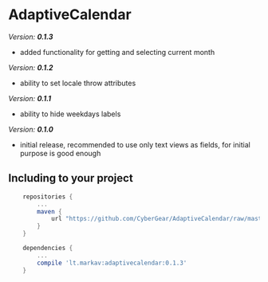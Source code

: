 # AdaptiveCalendar

*Version:* ***0.1.3***

 - added functionality for getting and selecting current month

*Version:* ***0.1.2***

 - ability to set locale throw attributes

*Version:* ***0.1.1***

 - ability to hide weekdays labels

*Version:* ***0.1.0***

 - initial release, recommended to use only text views as fields, for initial purpose is good enough

## Including to your project

```Groovy
    repositories {
        ...
        maven {
            url "https://github.com/CyberGear/AdaptiveCalendar/raw/master/repo/"
        }
    }
```

```Groovy
    dependencies {
        ...
        compile 'lt.markav:adaptivecalendar:0.1.3'
    }
```
